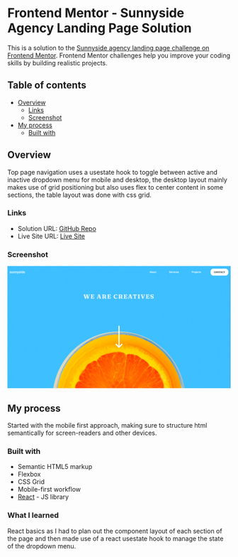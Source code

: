 # Frontend Mentor - Sunnyside Agency Landing Page Solution

This is a solution to the [Sunnyside agency landing page challenge on Frontend Mentor](https://www.frontendmentor.io/challenges/sunnyside-agency-landing-page-7yVs3B6ef). Frontend Mentor challenges help you improve your coding skills by building realistic projects.

## Table of contents

- [Overview](#overview)
  - [Links](#links)
  - [Screenshot](#screenshot)
- [My process](#my-process)
  - [Built with](#built-with)

## Overview

Top page navigation uses a usestate hook to toggle between active and inactive dropdown menu for mobile and desktop, the desktop layout mainly makes use of grid positioning but also uses flex to center content in some sections, the table layout was done with css grid.

### Links

- Solution URL: [GitHub Repo](https://github.com/David4bay/SunnySide-Agency)
- Live Site URL: [Live Site](https://stalwart-tartufo-c5874f.netlify.app/)

### Screenshot

![screenshot](./screenshot/sunnyside%20screenshot.PNG)


## My process

Started with the mobile first approach, making sure to structure html semantically for screen-readers and other devices.

### Built with

- Semantic HTML5 markup
- Flexbox
- CSS Grid
- Mobile-first workflow
- [React](https://reactjs.org/) - JS library

### What I learned

React basics as I had to plan out the component layout of each section of the page and then made use of a react usestate hook to manage the state of the dropdown menu.
